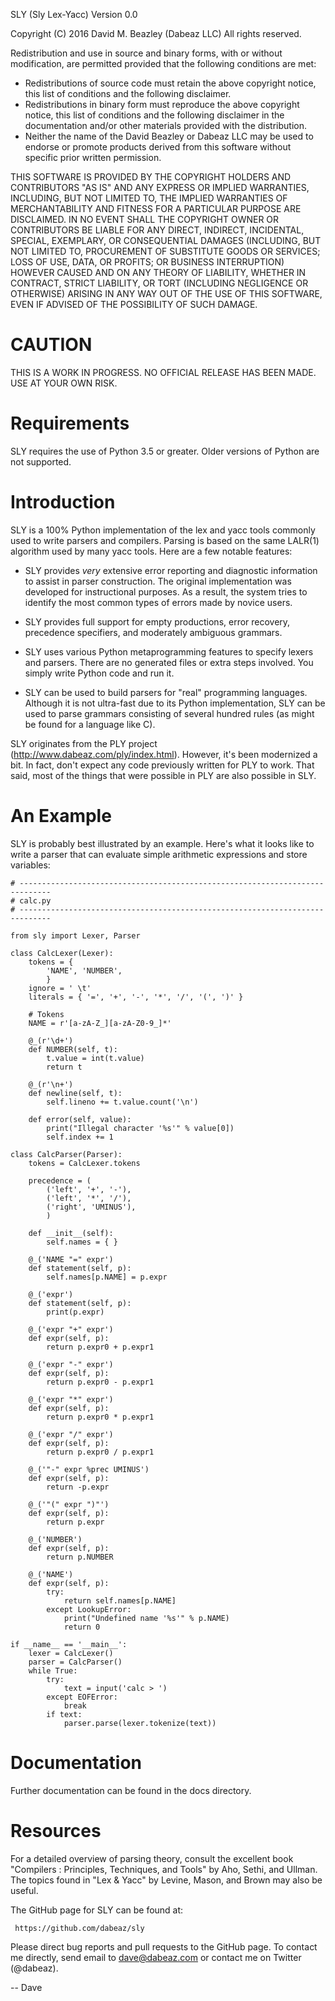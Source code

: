 SLY (Sly Lex-Yacc)                   Version 0.0

Copyright (C) 2016
David M. Beazley (Dabeaz LLC)
All rights reserved.

Redistribution and use in source and binary forms, with or without
modification, are permitted provided that the following conditions are
met:

* Redistributions of source code must retain the above copyright notice,
  this list of conditions and the following disclaimer.  
* Redistributions in binary form must reproduce the above copyright notice, 
  this list of conditions and the following disclaimer in the documentation
  and/or other materials provided with the distribution.  
* Neither the name of the David Beazley or Dabeaz LLC may be used to
  endorse or promote products derived from this software without
  specific prior written permission. 

THIS SOFTWARE IS PROVIDED BY THE COPYRIGHT HOLDERS AND CONTRIBUTORS
"AS IS" AND ANY EXPRESS OR IMPLIED WARRANTIES, INCLUDING, BUT NOT
LIMITED TO, THE IMPLIED WARRANTIES OF MERCHANTABILITY AND FITNESS FOR
A PARTICULAR PURPOSE ARE DISCLAIMED. IN NO EVENT SHALL THE COPYRIGHT
OWNER OR CONTRIBUTORS BE LIABLE FOR ANY DIRECT, INDIRECT, INCIDENTAL,
SPECIAL, EXEMPLARY, OR CONSEQUENTIAL DAMAGES (INCLUDING, BUT NOT
LIMITED TO, PROCUREMENT OF SUBSTITUTE GOODS OR SERVICES; LOSS OF USE,
DATA, OR PROFITS; OR BUSINESS INTERRUPTION) HOWEVER CAUSED AND ON ANY
THEORY OF LIABILITY, WHETHER IN CONTRACT, STRICT LIABILITY, OR TORT
(INCLUDING NEGLIGENCE OR OTHERWISE) ARISING IN ANY WAY OUT OF THE USE
OF THIS SOFTWARE, EVEN IF ADVISED OF THE POSSIBILITY OF SUCH DAMAGE.

CAUTION
=======
THIS IS A WORK IN PROGRESS.  NO OFFICIAL RELEASE HAS BEEN MADE.
USE AT YOUR OWN RISK.

Requirements
============

SLY requires the use of Python 3.5 or greater.  Older versions
of Python are not supported.

Introduction
============

SLY is a 100% Python implementation of the lex and yacc tools
commonly used to write parsers and compilers.  Parsing is
based on the same LALR(1) algorithm used by many yacc tools.
Here are a few notable features:

 -  SLY provides *very* extensive error reporting and diagnostic 
    information to assist in parser construction.  The original
    implementation was developed for instructional purposes.  As
    a result, the system tries to identify the most common types
    of errors made by novice users.  

 -  SLY provides full support for empty productions, error recovery,
    precedence specifiers, and moderately ambiguous grammars.

 -  SLY uses various Python metaprogramming features to specify
    lexers and parsers.  There are no generated files or extra
    steps involved. You simply write Python code and run it.

 -  SLY can be used to build parsers for "real" programming languages.
    Although it is not ultra-fast due to its Python implementation,
    SLY can be used to parse grammars consisting of several hundred
    rules (as might be found for a language like C).  

SLY originates from the PLY project (http://www.dabeaz.com/ply/index.html).
However, it's been modernized a bit.  In fact, don't expect any code
previously written for PLY to work. That said, most of the things 
that were possible in PLY are also possible in SLY. 

An Example
==========

SLY is probably best illustrated by an example.  Here's what it
looks like to write a parser that can evaluate simple arithmetic
expressions and store variables:

    # -----------------------------------------------------------------------------
    # calc.py
    # -----------------------------------------------------------------------------

    from sly import Lexer, Parser

    class CalcLexer(Lexer):
        tokens = {
            'NAME', 'NUMBER',
            }
        ignore = ' \t'
        literals = { '=', '+', '-', '*', '/', '(', ')' }

        # Tokens
        NAME = r'[a-zA-Z_][a-zA-Z0-9_]*'

        @_(r'\d+')
        def NUMBER(self, t):
            t.value = int(t.value)
            return t

        @_(r'\n+')
        def newline(self, t):
            self.lineno += t.value.count('\n')

        def error(self, value):
            print("Illegal character '%s'" % value[0])
            self.index += 1

    class CalcParser(Parser):
        tokens = CalcLexer.tokens

        precedence = (
            ('left', '+', '-'),
            ('left', '*', '/'),
            ('right', 'UMINUS'),
            )

        def __init__(self):
            self.names = { }

        @_('NAME "=" expr')
        def statement(self, p):
            self.names[p.NAME] = p.expr

        @_('expr')
        def statement(self, p):
            print(p.expr)

        @_('expr "+" expr')
        def expr(self, p):
            return p.expr0 + p.expr1

        @_('expr "-" expr')
        def expr(self, p):
            return p.expr0 - p.expr1

        @_('expr "*" expr')
        def expr(self, p):
            return p.expr0 * p.expr1

        @_('expr "/" expr')
        def expr(self, p):
            return p.expr0 / p.expr1

        @_('"-" expr %prec UMINUS')
        def expr(self, p):
            return -p.expr

        @_('"(" expr ")"')
        def expr(self, p):
            return p.expr

        @_('NUMBER')
        def expr(self, p):
            return p.NUMBER

        @_('NAME')
        def expr(self, p):
            try:
                return self.names[p.NAME]
            except LookupError:
                print("Undefined name '%s'" % p.NAME)
                return 0

    if __name__ == '__main__':
        lexer = CalcLexer()
        parser = CalcParser()
        while True:
            try:
                text = input('calc > ')
            except EOFError:
                break
            if text:
                parser.parse(lexer.tokenize(text))

Documentation
=============

Further documentation can be found in the docs directory.  

Resources
=========

For a detailed overview of parsing theory, consult the excellent
book "Compilers : Principles, Techniques, and Tools" by Aho, Sethi, and
Ullman.  The topics found in "Lex & Yacc" by Levine, Mason, and Brown
may also be useful.

The GitHub page for SLY can be found at:

     https://github.com/dabeaz/sly

Please direct bug reports and pull requests to the GitHub page.
To contact me directly, send email to dave@dabeaz.com or contact
me on Twitter (@dabeaz).
 
-- Dave









